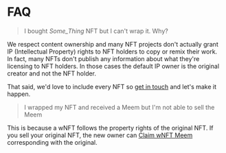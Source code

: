 # FAQ

> I bought *Some_Thing* NFT but I can't wrap it. Why?

We respect content ownership and many NFT projects don't actually grant IP (Intellectual Property) rights to NFT holders to copy or remix their work. In fact, many NFTs don't publish any information about what they're licensing to NFT holders. In those cases the default IP owner is the original creator and not the NFT holder.

That said, we'd love to include every NFT so [get in touch]() and let's make it happen.

> I wrapped my NFT and received a Meem but I'm not able to sell the Meem

This is because a wNFT follows the property rights of the original NFT. If you sell your original NFT, the new owner can [Claim wNFT Meem]() corresponding with the original.